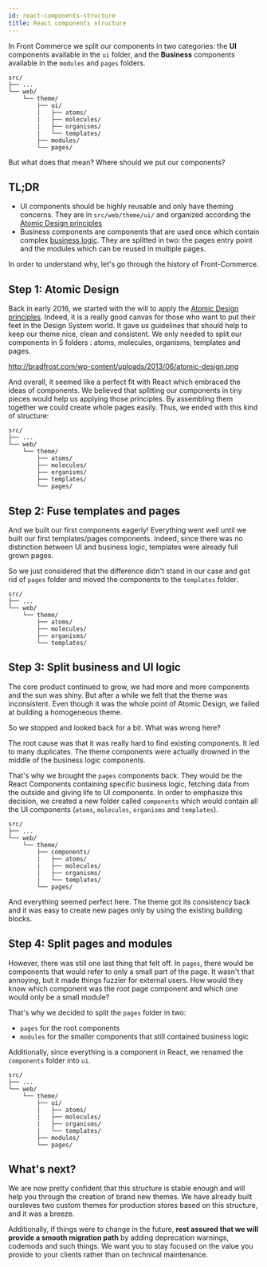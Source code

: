 ```yaml
---
id: react-components-structure
title: React components structure
---
```


In Front Commerce we split our components in two categories: the **UI**
components available in the `ui` folder, and the **Business** components
available in the `modules` and `pages` folders.

```
src/
├── ...
└── web/
    └── theme/
        ├── ui/
        |   ├── atoms/
        |   ├── molecules/
        |   ├── organisms/
        |   └── templates/
        ├── modules/
        └── pages/
```

But what does that mean? Where should we put our components?

## TL;DR

- UI components should be highly reusable and only have theming concerns. They
  are in `src/web/theme/ui/` and organized according the
  [Atomic Design principles](http://bradfrost.com/blog/post/atomic-web-design/)
- Business components are components that are used once which contain complex
  [business logic](https://en.wikipedia.org/wiki/Business_logic). They are
  splitted in two: the pages entry point and the modules which can be reused in
  multiple pages.

In order to understand why, let's go through the history of Front-Commerce.

## Step 1: Atomic Design

Back in early 2016, we started with the will to apply the
[Atomic Design principles](http://bradfrost.com/blog/post/atomic-web-design/).
Indeed, it is a really good canvas for those who want to put their feet in the
Design System world. It gave us guidelines that should help to keep our theme
nice, clean and consistent. We only needed to split our components in 5 folders
: atoms, molecules, organisms, templates and pages.

http://bradfrost.com/wp-content/uploads/2013/06/atomic-design.png

And overall, it seemed like a perfect fit with React which embraced the ideas of
components. We believed that splitting our components in tiny pieces would help
us applying those principles. By assembling them together we could create whole
pages easily. Thus, we ended with this kind of structure:

```
src/
├── ...
└── web/
    └── theme/
        ├── atoms/
        ├── molecules/
        ├── organisms/
        ├── templates/
        └── pages/
```

## Step 2: Fuse templates and pages

And we built our first components eagerly! Everything went well until we built
our first templates/pages components. Indeed, since there was no distinction
between UI and business logic, templates were already full grown pages.

So we just considered that the difference didn't stand in our case and got rid
of `pages` folder and moved the components to the `templates` folder.

```
src/
├── ...
└── web/
    └── theme/
        ├── atoms/
        ├── molecules/
        ├── organisms/
        └── templates/
```

## Step 3: Split business and UI logic

The core product continued to grow, we had more and more components and the sun
was shiny. But after a while we felt that the theme was inconsistent. Even
though it was the whole point of Atomic Design, we failed at building a
homogeneous theme.

So we stopped and looked back for a bit. What was wrong here?

The root cause was that it was really hard to find existing components. It led
to many duplicates. The theme components were actually drowned in the middle of
the business logic components.

That's why we brought the `pages` components back. They would be the React
Components containing specific business logic, fetching data from the outside
and giving life to UI components. In order to emphasize this decision, we
created a new folder called `components` which would contain all the UI
components (`atoms`, `molecules`, `organisms` and `templates`).

```
src/
├── ...
└── web/
    └── theme/
        ├── components/
        |   ├── atoms/
        |   ├── molecules/
        |   ├── organisms/
        |   └── templates/
        └── pages/
```

And everything seemed perfect here. The theme got its consistency back and it
was easy to create new pages only by using the existing building blocks.

## Step 4: Split pages and modules

However, there was still one last thing that felt off. In `pages`, there would
be components that would refer to only a small part of the page. It wasn't that
annoying, but it made things fuzzier for external users. How would they know
which component was the root page component and which one would only be a small
module?

That's why we decided to split the `pages` folder in two:

- `pages` for the root components
- `modules` for the smaller components that still contained business logic

Additionally, since everything is a component in React, we renamed the
`components` folder into `ui`.

```
src/
├── ...
└── web/
    └── theme/
        ├── ui/
        |   ├── atoms/
        |   ├── molecules/
        |   ├── organisms/
        |   └── templates/
        ├── modules/
        └── pages/
```

## What's next?

We are now pretty confident that this structure is stable enough and will help
you through the creation of brand new themes. We have already built oursleves
two custom themes for production stores based on this structure, and it was a
breeze.

Additionally, if things were to change in the future, **rest assured that we
will provide a smooth migration path** by adding deprecation warnings, codemods
and such things. We want you to stay focused on the value you provide to your
clients rather than on technical maintenance.
